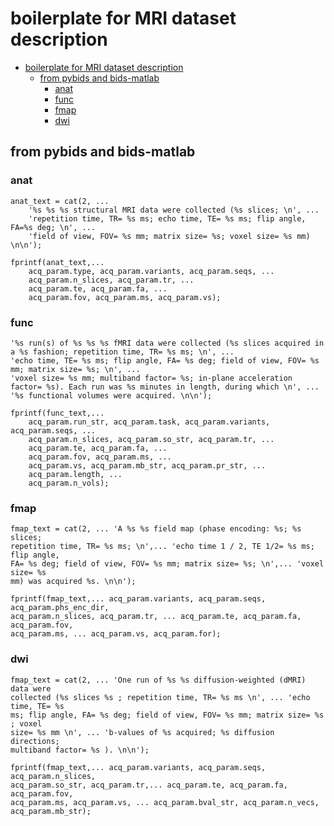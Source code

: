 # boilerplate for MRI dataset description

<!-- TOC -->
<!-- lint disable -->
- [boilerplate for MRI dataset description](#boilerplate-for-mri-dataset-description)
  - [from pybids and bids-matlab](#from-pybids-and-bids-matlab)
    - [anat](#anat)
    - [func](#func)
    - [fmap](#fmap)
    - [dwi](#dwi)
<!-- lint enable -->
<!-- /TOC -->

## from pybids and bids-matlab

### anat

```
anat_text = cat(2, ...
    '%s %s %s structural MRI data were collected (%s slices; \n', ...
    'repetition time, TR= %s ms; echo time, TE= %s ms; flip angle, FA=%s deg; \n', ...
    'field of view, FOV= %s mm; matrix size= %s; voxel size= %s mm) \n\n');

fprintf(anat_text,...
    acq_param.type, acq_param.variants, acq_param.seqs, ...
    acq_param.n_slices, acq_param.tr, ...
    acq_param.te, acq_param.fa, ...
    acq_param.fov, acq_param.ms, acq_param.vs);
```

### func

```
'%s run(s) of %s %s %s fMRI data were collected (%s slices acquired in a %s fashion; repetition time, TR= %s ms; \n', ...
'echo time, TE= %s ms; flip angle, FA= %s deg; field of view, FOV= %s mm; matrix size= %s; \n', ...
'voxel size= %s mm; multiband factor= %s; in-plane acceleration factor= %s). Each run was %s minutes in length, during which \n', ...
'%s functional volumes were acquired. \n\n');

fprintf(func_text,...
    acq_param.run_str, acq_param.task, acq_param.variants, acq_param.seqs, ...
    acq_param.n_slices, acq_param.so_str, acq_param.tr, ...
    acq_param.te, acq_param.fa, ...
    acq_param.fov, acq_param.ms, ...
    acq_param.vs, acq_param.mb_str, acq_param.pr_str, ...
    acq_param.length, ...
    acq_param.n_vols);
```

### fmap

```
fmap_text = cat(2, ... 'A %s %s field map (phase encoding: %s; %s slices;
repetition time, TR= %s ms; \n',... 'echo time 1 / 2, TE 1/2= %s ms; flip angle,
FA= %s deg; field of view, FOV= %s mm; matrix size= %s; \n',... 'voxel size= %s
mm) was acquired %s. \n\n');

fprintf(fmap_text,... acq_param.variants, acq_param.seqs, acq_param.phs_enc_dir,
acq_param.n_slices, acq_param.tr, ... acq_param.te, acq_param.fa, acq_param.fov,
acq_param.ms, ... acq_param.vs, acq_param.for);

```

### dwi

```
fmap_text = cat(2, ... 'One run of %s %s diffusion-weighted (dMRI) data were
collected (%s slices %s ; repetition time, TR= %s ms \n', ... 'echo time, TE= %s
ms; flip angle, FA= %s deg; field of view, FOV= %s mm; matrix size= %s ; voxel
size= %s mm \n', ... 'b-values of %s acquired; %s diffusion directions;
multiband factor= %s ). \n\n');

fprintf(fmap_text,... acq_param.variants, acq_param.seqs, acq_param.n_slices,
acq_param.so_str, acq_param.tr,... acq_param.te, acq_param.fa, acq_param.fov,
acq_param.ms, acq_param.vs, ... acq_param.bval_str, acq_param.n_vecs,
acq_param.mb_str);
```
